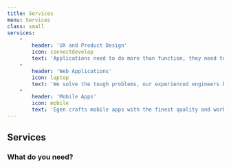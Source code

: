 ```yaml
---
title: Services
menu: Services
class: small
services:
    -
        header: 'UX and Product Design'
        icon: connectdevelop
        text: 'Applications need to do more than function, they need to create positive experiences for the people that use them. Egen is passionate about crafting websites, apps and web applications that do just that leaving users with a sense of delight.'
    -
        header: 'Web Applications'
        icon: laptop
        text: 'We solve the tough problems, our experienced engineers know how to build complex web applications utilizing today’s cutting-edge technologies such as IoT, machine learning, and data management.'
    -
        header: 'Mobile Apps'
        icon: mobile
        text: 'Egen crafts mobile apps with the finest quality and workmanship. Egen solves problems; not with cookie-cutter templates, but with thoughtful innovation. Our team will work with you to discover how we can build the app that your business needs to stay competitive and efficient.'
---
```


## Services
### What do you need?